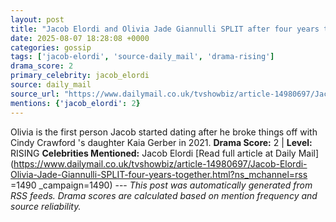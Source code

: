 ```yaml
---
layout: post
title: "Jacob Elordi and Olivia Jade Giannulli SPLIT after four years together"
date: 2025-08-07 18:28:08 +0000
categories: gossip
tags: ['jacob-elordi', 'source-daily_mail', 'drama-rising']
drama_score: 2
primary_celebrity: jacob_elordi
source: daily_mail
source_url: "https://www.dailymail.co.uk/tvshowbiz/article-14980697/Jacob-Elordi-Olivia-Jade-Giannulli-SPLIT-four-years-together.html?ns_mchannel=rss&1490&campaign=1490"
mentions: {'jacob_elordi': 2}
---
```


Olivia is the first person Jacob started dating after he broke things off with Cindy Crawford 's daughter Kaia Gerber in 2021. **Drama Score:** 2 | **Level:** RISING **Celebrities Mentioned:** Jacob Elordi [Read full article at Daily Mail](https://www.dailymail.co.uk/tvshowbiz/article-14980697/Jacob-Elordi-Olivia-Jade-Giannulli-SPLIT-four-years-together.html?ns_mchannel=rss =1490 _campaign=1490) --- *This post was automatically generated from RSS feeds. Drama scores are calculated based on mention frequency and source reliability.*